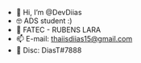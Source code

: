 - 👋 Hi, I’m @DevDiias
- 🤓 ADS student :)
- 🌱 FATEC - RUBENS LARA
- 📫 E-mail: thaiisdiias15@gmail.com
- 🎲 Disc: DiasT#7888
